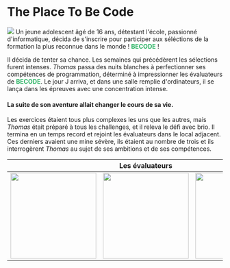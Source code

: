 # The Place To Be Code
![](https://res.cloudinary.com/studentbe/image/upload/c_fill,f_auto,fl_progressive,q_auto:good,w_200/company_logos_179664_1520259212)
Un jeune adolescent âgé de 16 ans, détestant l'école, passionné d'informatique, décida de s'inscrire pour participer aux séléctions de la formation la plus reconnue dans le monde ! <span style="color: #26B260">**BECODE**</span> !

 Il décida de tenter sa chance. Les semaines qui précédèrent les sélections furent intenses. _Thomas_ passa des nuits blanches à perfectionner ses compétences de programmation, déterminé à impressionner les évaluateurs de <span style="color: #26B260">**BECODE**</span>. Le jour J arriva, et dans une salle remplie d'ordinateurs, il se lança dans les épreuves avec une concentration intense. 

 #### La suite de son aventure allait changer le cours de sa vie.

Les exercices étaient tous plus complexes les uns que les autres, mais _Thomas_ était préparé à tous les challenges, et il releva le défi avec brio. Il termina en un temps record et rejoint les évaluateurs dans le local adjacent. Ces derniers avaient une mine sévère, ils étaient au nombre de trois et ils interrogèrent _Thomas_ au sujet de ses ambitions et de ses compétences.

| |Les évaluateurs| |
|---|---|---|
|<img src="https://img.freepik.com/premium-vector/man-face-flat-vector-icon-man-head-simple-black-white-avatar_160901-6216.jpg?size=626&ext=jpg&ga=GA1.1.1826414947.1699833600&semt=ais" width="200">|<img src="https://static.vecteezy.com/system/resources/previews/004/989/135/original/the-head-of-a-serious-man-in-a-character-for-the-company-logo-image-is-isolated-on-white-background-contour-drawing-of-the-head-the-bald-man-is-a-hipster-mascot-brand-image-vector.jpg" width="200">|<img src="https://i.pinimg.com/564x/18/6c/ae/186caee2c68722715227866fa9865d3d.jpg" width="200">|